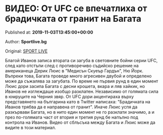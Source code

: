 
# ВИДЕО: От UFC се впечатлиха от брадичката от гранит на Багата

Published at: **2019-11-03T13:45:00+00:00**

Author: **Sportlive.bg**

Original: [SPORT LIVE](https://www.sportlive.bg/sport/other/video-ot-ufc-se-vpechatliha-ot-bradichkata-ot-granit-na-bagata-1391305.html)

Благой Иванов записа втората си загуба в световните бойни серии UFC, след като отстъпи след с противоречиво съдийско решение на американеца Дерик Люис в "Медисън Скуеър Гардън", Ню Йорк. Въпреки това, Багата проведе много агресивен двубой и определено може да съжалява за загубата.
По време не първия рунд в един момент Люис дори засипа Багата с десни крошета, вкара и ляв хайкик, но Иванов не изглеждаше изобщо разклатен. Независимо от голямата сила в юмруците на Черния звяр. От UFC дори акцентираха върху представянето на българина като в Twitter написаха: "Брадичката на Иванов трябва да е направена от гранит".
Иначе Люис успя да разкървави Багата, но в нито един момент не го разклати значимо, а и през по-голямата част от втория и третия рунд бе напълно под контрола на Иванов. Видео от сблъсъка между Багата и Люис може да видите в този материал.
